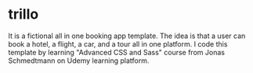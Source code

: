 # trillo
It is a fictional all in one booking app template. The idea is that a user can book a hotel, a flight, a car, and a tour all in one platform. I code this template by learning "Advanced CSS and Sass" course from Jonas Schmedtmann on Udemy learning platform.
